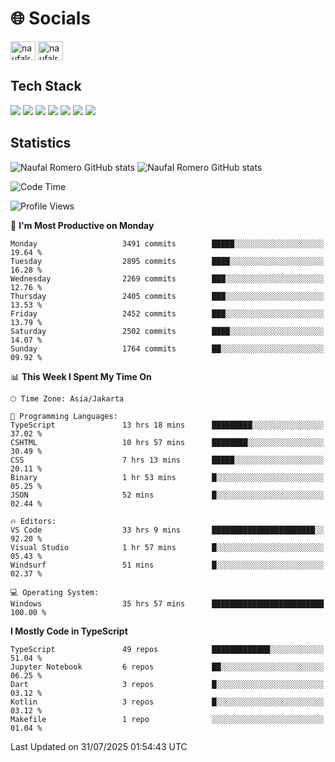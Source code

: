 <h1 align="">🌐 Socials</h1>
<p align="left">
<a href="https://linkedin.com/in/naufal-romero-putra-pratama-9ab816177/" target="blank"><img align="center" src="https://raw.githubusercontent.com/rahuldkjain/github-profile-readme-generator/master/src/images/icons/Social/linked-in-alt.svg" alt="naufalromero" height="30" width="40" /></a>
<a href="https://instagram.com/naufalromero" target="blank"><img align="center" src="https://raw.githubusercontent.com/rahuldkjain/github-profile-readme-generator/master/src/images/icons/Social/instagram.svg" alt="naufalromero" height="30" width="40" /></a>
</p>


<h2 align="">Tech Stack</h2>
<div align="">
  <img src="https://img.shields.io/badge/next.js-000000?style=for-the-badge&logo=nextdotjs&logoColor=white"/>
 <img src="https://img.shields.io/badge/typescript-%23007ACC.svg?style=for-the-badge&logo=typescript&logoColor=white"/>
 <img src="https://img.shields.io/badge/react-%2320232a.svg?style=for-the-badge&logo=react&logoColor=%2361DAFB"/>
 <img src="https://img.shields.io/badge/tailwindcss-%2338B2AC.svg?style=for-the-badge&logo=tailwind-css&logoColor=white"/>
 <img src="https://img.shields.io/badge/Prisma-3982CE?style=for-the-badge&logo=Prisma&logoColor=white"/>
 <img src="https://img.shields.io/badge/javascript-%23323330.svg?style=for-the-badge&logo=javascript&logoColor=%23F7DF1E"/>
 <img src="https://img.shields.io/badge/java-%23ED8B00.svg?style=for-the-badge&logo=openjdk&logoColor=white"/>
</div>


<h2 align="">Statistics</h2>
<div align="">
<img src="https://github-readme-stats-xi-nine-74.vercel.app/api?username=romves&show_icons=true&theme=tokyonight&include_all_commits=true&count_private=true" alt="Naufal Romero GitHub stats"/>
<img src="https://github-readme-stats-xi-nine-74.vercel.app/api/top-langs/?username=romves&theme=tokyonight&hide_border=false&include_all_commits=true&count_private=true&layout=compact" alt="Naufal Romero GitHub stats"/>
</div>

<!--START_SECTION:waka-->
![Code Time](http://img.shields.io/badge/Code%20Time-2%2C696%20hrs%2017%20mins-blue)

![Profile Views](http://img.shields.io/badge/Profile%20Views-0-blue)

📅 **I'm Most Productive on Monday** 

```text
Monday                   3491 commits        █████░░░░░░░░░░░░░░░░░░░░   19.64 % 
Tuesday                  2895 commits        ████░░░░░░░░░░░░░░░░░░░░░   16.28 % 
Wednesday                2269 commits        ███░░░░░░░░░░░░░░░░░░░░░░   12.76 % 
Thursday                 2405 commits        ███░░░░░░░░░░░░░░░░░░░░░░   13.53 % 
Friday                   2452 commits        ███░░░░░░░░░░░░░░░░░░░░░░   13.79 % 
Saturday                 2502 commits        ████░░░░░░░░░░░░░░░░░░░░░   14.07 % 
Sunday                   1764 commits        ██░░░░░░░░░░░░░░░░░░░░░░░   09.92 % 
```


📊 **This Week I Spent My Time On** 

```text
🕑︎ Time Zone: Asia/Jakarta

💬 Programming Languages: 
TypeScript               13 hrs 18 mins      █████████░░░░░░░░░░░░░░░░   37.02 % 
CSHTML                   10 hrs 57 mins      ████████░░░░░░░░░░░░░░░░░   30.49 % 
CSS                      7 hrs 13 mins       █████░░░░░░░░░░░░░░░░░░░░   20.11 % 
Binary                   1 hr 53 mins        █░░░░░░░░░░░░░░░░░░░░░░░░   05.25 % 
JSON                     52 mins             █░░░░░░░░░░░░░░░░░░░░░░░░   02.44 % 

🔥 Editors: 
VS Code                  33 hrs 9 mins       ███████████████████████░░   92.20 % 
Visual Studio            1 hr 57 mins        █░░░░░░░░░░░░░░░░░░░░░░░░   05.43 % 
Windsurf                 51 mins             █░░░░░░░░░░░░░░░░░░░░░░░░   02.37 % 

💻 Operating System: 
Windows                  35 hrs 57 mins      █████████████████████████   100.00 % 
```

**I Mostly Code in TypeScript** 

```text
TypeScript               49 repos            █████████████░░░░░░░░░░░░   51.04 % 
Jupyter Notebook         6 repos             ██░░░░░░░░░░░░░░░░░░░░░░░   06.25 % 
Dart                     3 repos             █░░░░░░░░░░░░░░░░░░░░░░░░   03.12 % 
Kotlin                   3 repos             █░░░░░░░░░░░░░░░░░░░░░░░░   03.12 % 
Makefile                 1 repo              ░░░░░░░░░░░░░░░░░░░░░░░░░   01.04 % 
```




 Last Updated on 31/07/2025 01:54:43 UTC
<!--END_SECTION:waka-->
